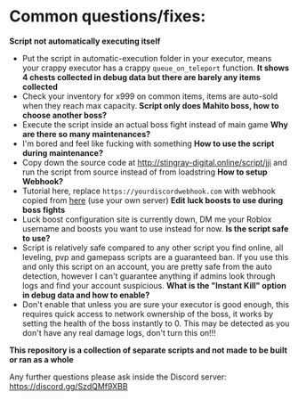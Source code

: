 # Common questions/fixes:
**Script not automatically executing itself**
- Put the script in automatic-execution folder in your executor, means your crappy executor has a crappy `queue_on_teleport` function.
**It shows 4 chests collected in debug data but there are barely any items collected**
- Check your inventory for x999 on common items, items are auto-sold when they reach max capacity.
**Script only does Mahito boss, how to choose another boss?**
- Execute the script inside an actual boss fight instead of main game
**Why are there so many maintenances?**
- I'm bored and feel like fucking with something
**How to use the script during maintenance?**
- Copy down the source code at http://stingray-digital.online/script/jji and run the script from source instead of from loadstring
**How to setup Webhook?**
- Tutorial here, replace `https://yourdiscordwebhook.com` with webhook copied from [here](https://gyazo.com/c779b31b07ca5b11b61ef5de74892980) (use your own server)
**Edit luck boosts to use during boss fights**
- Luck boost configuration site is currently down, DM me your Roblox username and boosts you want to use instead for now.
**Is the script safe to use?**
- Script is relatively safe compared to any other script you find online, all leveling, pvp and gamepass scripts are a guaranteed ban. If you use this and only this script on an account, you are pretty safe from the auto detection, however I can't guarantee anything if admins look through logs and find your account suspicious.
**What is the "Instant Kill" option in debug data and how to enable?**
- Don't enable that unless you are sure your executor is good enough, this requires quick access to network ownership of the boss, it works by setting the health of the boss instantly to 0. This may be detected as you don't have any real damage logs, don't turn this on!!!

**This repository is a collection of separate scripts and not made to be built or ran as a whole**

Any further questions please ask inside the Discord server: https://discord.gg/SzdQMf9XBB
